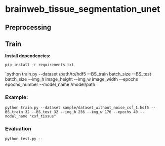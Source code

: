 # brainweb_tissue_segmentation_unet

## Preprocessing 

## Train

**Install dependencies:**

`pip install -r requirements.txt`

`python train.py --dataset /path/to/hdf5 --BS_train batch_size --BS_test batch_size --img_h image_height --img_w image_width --epochs epochs_number --model_name /model/path

### Example:

`python train.py --dataset sample/dataset_without_noise_csf_1.hdf5 --BS_train 32 --BS_test 32 --img_h 256 --img_w 176 --epochs 40 --model_name "csf_tissue"`

### Evaluation

`python test.py --`
